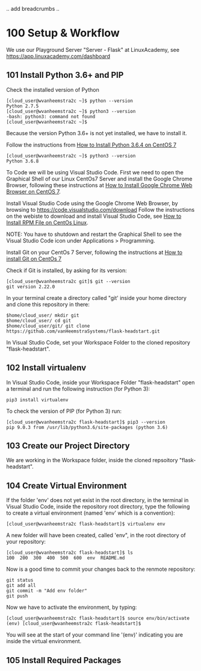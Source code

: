 .. add breadcrumbs ..

# 100 Setup & Workflow

We use our Playground Server "Server - Flask" at LinuxAcademy, see https://app.linuxacademy.com/dashboard

## 101 Install Python 3.6+ and PIP

Check the installed version of Python

```
[cloud_user@wvanheemstra2c ~]$ python --version
Python 2.7.5
[cloud_user@wvanheemstra2c ~]$ python3 --version
-bash: python3: command not found
[cloud_user@wvanheemstra2c ~]$ 
```

Because the version Python 3.6+ is not yet installed, we have to install it.

Follow the instructions from [How to Install Python 3.6.4 on CentOS 7](https://www.rosehosting.com/blog/how-to-install-python-3-6-4-on-centos-7/)

```
[cloud_user@wvanheemstra2c ~]$ python3 --version
Python 3.6.8
```

To Code we will be using Visual Studio Code. First we need to open the Graphical Shell of our Linux CentOs7 Server and install the Google Chrome Browser, following these instructions at [How to Install Google Chrome Web Browser on CentOS 7](https://linuxize.com/post/how-to-install-google-chrome-web-browser-on-centos-7/).

Install Visual Studio Code using the Google Chrome Web Browser, by browsing to https://code.visualstudio.com/download
Follow the instructions on the webiste to download and install Visual Studio Code, see [How to Install RPM File on CentOs Linux](https://phoenixnap.com/kb/how-to-install-rpm-file-centos-linux).

NOTE: You have to shutdown and restart the Graphical Shell to see the Visual Studio Code icon under Applications > Programming.

Install Git on your CentOs 7 Server, following the instructions at [How to install Git on CentOs 7](https://linuxize.com/post/how-to-install-git-on-centos-7/)

Check if Git is installed, by asking for its version:

```
[cloud_user@wvanheemstra2c git]$ git --version
git version 2.22.0
```

In your terminal create a directory called "git' inside your home directory and clone this repository in there:

```
$home/cloud_user/ mkdir git
$home/cloud_user/ cd git
$home/cloud_user/git/ git clone https://github.com/vanHeemstraSystems/flask-headstart.git
```

In Visual Studio Code, set your Workspace Folder to the cloned repository "flask-headstart".

## 102 Install virtualenv

In Visual Studio Code, inside your Workspace Folder "flask-headstart" open a terminal and run the following instruction (for Python 3):

```
pip3 install virtualenv
```
To check the version of PIP (for Python 3) run:

```
[cloud_user@wvanheemstra2c flask-headstart]$ pip3 --version
pip 9.0.3 from /usr/lib/python3.6/site-packages (python 3.6)
```

## 103 Create our Project Directory

We are working in the Workspace folder, inside the cloned repsoitory "flask-headstart".

## 104 Create Virtual Environment

If the folder 'env' does not yet exist in the root directory, in the terminal in Visual Studio Code, inside the repository root directory, type the following to create a virtual environment (named 'env' which is a convention):

```
[cloud_user@wvanheemstra2c flask-headstart]$ virtualenv env
```

A new folder will have been created, called 'env", in the root directory of your repository:

```
[cloud_user@wvanheemstra2c flask-headstart]$ ls
100  200  300  400  500  600  env  README.md
```

Now is a good time to commit your changes back to the renmote repository:

```
git status
git add all
git commit -m "Add env folder"
git push
```

Now we have to activate the environment, by typing:

```
[cloud_user@wvanheemstra2c flask-headstart]$ source env/bin/activate
(env) [cloud_user@wvanheemstra2c flask-headstart]$ 
```

You will see at the start of your command line '(env)' indicating you are inside the virtual environment.

## 105 Install Required Packages
